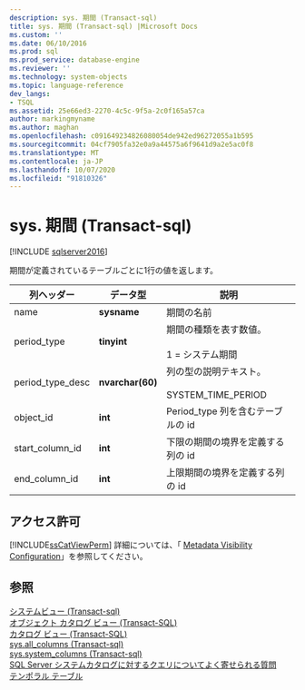 ```yaml
---
description: sys. 期間 (Transact-sql)
title: sys. 期間 (Transact-sql) |Microsoft Docs
ms.custom: ''
ms.date: 06/10/2016
ms.prod: sql
ms.prod_service: database-engine
ms.reviewer: ''
ms.technology: system-objects
ms.topic: language-reference
dev_langs:
- TSQL
ms.assetid: 25e66ed3-2270-4c5c-9f5a-2c0f165a57ca
author: markingmyname
ms.author: maghan
ms.openlocfilehash: c091649234826080054de942ed96272055a1b595
ms.sourcegitcommit: 04cf7905fa32e0a9a44575a6f9641d9a2e5ac0f8
ms.translationtype: MT
ms.contentlocale: ja-JP
ms.lasthandoff: 10/07/2020
ms.locfileid: "91810326"
---
```

# <a name="sysperiods-transact-sql"></a>sys. 期間 (Transact-sql)
[!INCLUDE [sqlserver2016](../../includes/applies-to-version/sqlserver2016.md)]

  期間が定義されているテーブルごとに1行の値を返します。  
  
|列ヘッダー|データ型|説明|  
|-------------------|---------------|-----------------|  
|name|**sysname**|期間の名前|  
|period_type|**tinyint**|期間の種類を表す数値。<br /><br /> 1 = システム期間|  
|period_type_desc|**nvarchar(60)**|列の型の説明テキスト。<br /><br /> SYSTEM_TIME_PERIOD|  
|object_id|**int**|Period_type 列を含むテーブルの id|  
|start_column_id|**int**|下限の期間の境界を定義する列の id|  
|end_column_id|**int**|上限期間の境界を定義する列の id|  
  
## <a name="permissions"></a>アクセス許可  
 [!INCLUDE[ssCatViewPerm](../../includes/sscatviewperm-md.md)] 詳細については、「 [Metadata Visibility Configuration](../../relational-databases/security/metadata-visibility-configuration.md)」を参照してください。  
  
## <a name="see-also"></a>参照  
 [システムビュー &#40;Transact-sql&#41;](../../t-sql/language-reference.md)   
 [オブジェクト カタログ ビュー &#40;Transact-SQL&#41;](../../relational-databases/system-catalog-views/object-catalog-views-transact-sql.md)   
 [カタログ ビュー &#40;Transact-SQL&#41;](../../relational-databases/system-catalog-views/catalog-views-transact-sql.md)   
 [sys.all_columns &#40;Transact-sql&#41;](../../relational-databases/system-catalog-views/sys-all-columns-transact-sql.md)   
 [sys.system_columns &#40;Transact-sql&#41;](../../relational-databases/system-catalog-views/sys-system-columns-transact-sql.md)   
 [SQL Server システムカタログに対するクエリについてよく寄せられる質問](../../relational-databases/system-catalog-views/querying-the-sql-server-system-catalog-faq.md)   
 [テンポラル テーブル](../../relational-databases/tables/temporal-tables.md)  
  
